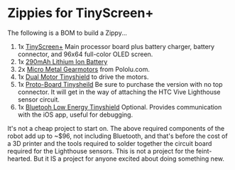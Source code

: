 # Zippies for TinyScreen+

The following is a BOM to build a Zippy...

1. 1x [TinyScreen+](https://tinycircuits.com/collections/processors/products/tinyscreenplus) Main processor board plus battery charger, battery connector, and 96x64 full-color OLED screen.
2. 1x [290mAh Lithium Ion Battery](https://tinycircuits.com/products/lithium-ion-polymer-battery-3-7v-290mah)
3. 2x [Micro Metal Gearmotors](https://www.pololu.com/product/2363) from Pololu.com.
4. 1x [Dual Motor Tinyshield](https://tinycircuits.com/products/dual-motor-tinyshield) to drive the motors.
5. 1x [Proto-Board Tinysheild](https://tinycircuits.com/collections/proto-boards/products/proto-board-tinyshield?variant=14984618887) Be sure to purchase the version with no top connector. It will get in the way of attaching the HTC Vive Lighthouse sensor circuit.
6. 1x [Bluetooh Low Energy Tinyshield](https://tinycircuits.com/collections/communication/products/bluetooth-low-energy-tinyshield) Optional. Provides communication with the iOS app, useful for debugging.

It's not a cheap project to start on. The above required components of the robot add up to ~$96, not including Bluetooth, and that's before the cost of a 3D printer and the tools required to solder together the circuit board required for the Lighthouse sensors. This is not a project for the feint-hearted. But it IS a project for anyone excited about doing something new.

